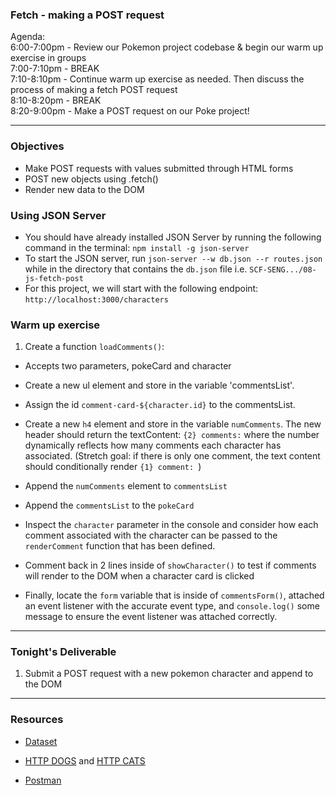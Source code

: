 ### Fetch - making a POST request

Agenda:<br>
6:00-7:00pm - Review our Pokemon project codebase & begin our warm up exercise in groups<br>
7:00-7:10pm - BREAK <br>
7:10-8:10pm - Continue warm up exercise as needed. Then discuss the process of making a fetch POST request <br>
8:10-8:20pm - BREAK <br>
8:20-9:00pm - Make a POST request on our Poke project! <br>

***

### Objectives

- Make POST requests with values submitted through HTML forms
- POST new objects using .fetch()
- Render new data to the DOM

### Using JSON Server

- You should have already installed JSON Server by running the following command in the terminal: `npm install -g json-server`
- To start the JSON server, run `json-server --w db.json --r routes.json` while in the directory that contains the `db.json` file i.e. `SCF-SENG.../08-js-fetch-post`
- For this project, we will start with the following endpoint: `http://localhost:3000/characters`

### Warm up exercise

1. Create a function `loadComments()`:

- Accepts two parameters, pokeCard and character

- Create a new ul element and store in the variable 'commentsList'.

- Assign the id `comment-card-${character.id}` to the commentsList.

- Create a new `h4` element and store in the variable `numComments`. The new header should return the textContent: `{2} comments:` where the number dynamically reflects how many comments each character has associated. (Stretch goal: if there is only one comment, the text content should conditionally render `{1} comment: `)

- Append the `numComments` element to `commentsList`

- Append the `commentsList` to the `pokeCard`

- Inspect the `character` parameter in the console and consider how each comment associated with the character can be passed to the `renderComment` function that has been defined. 

- Comment back in 2 lines inside of `showCharacter()` to test if comments will render to the DOM when a character card is clicked

- Finally, locate the `form` variable that is inside of `commentsForm()`, attached an event listener with the accurate event type, and `console.log()` some message to ensure the event listener was attached correctly.

***

### Tonight's Deliverable

1. Submit a POST request with a new pokemon character and append to the DOM

***
### Resources

- [Dataset](https://developer.mozilla.org/en-US/docs/Web/API/HTMLElement/dataset)

- [HTTP DOGS](https://httpstatusdogs.com/) and [HTTP CATS](https://http.cat/)

- [Postman](https://www.postman.com/)